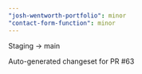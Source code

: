 ```yaml
---
"josh-wentworth-portfolio": minor
"contact-form-function": minor
---
```


Staging -> main

Auto-generated changeset for PR #63
